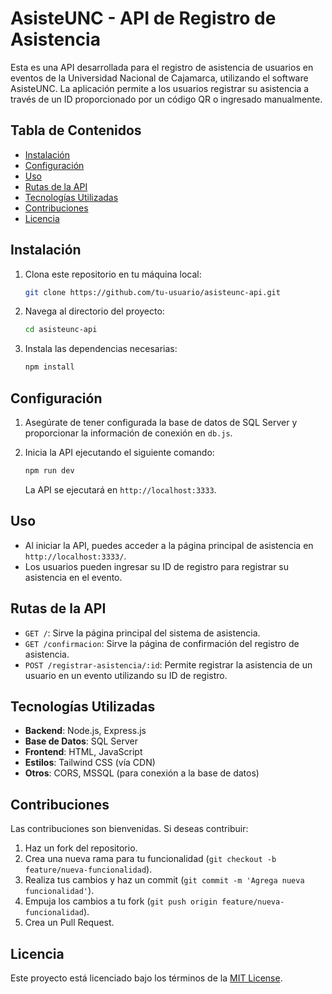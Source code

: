 # AsisteUNC - API de Registro de Asistencia

Esta es una API desarrollada para el registro de asistencia de usuarios en eventos de la Universidad Nacional de Cajamarca, utilizando el software AsisteUNC. La aplicación permite a los usuarios registrar su asistencia a través de un ID proporcionado por un código QR o ingresado manualmente.

## Tabla de Contenidos

- [Instalación](#instalación)
- [Configuración](#configuración)
- [Uso](#uso)
- [Rutas de la API](#rutas-de-la-api)
- [Tecnologías Utilizadas](#tecnologías-utilizadas)
- [Contribuciones](#contribuciones)
- [Licencia](#licencia)

## Instalación

1. Clona este repositorio en tu máquina local:
   ```bash
   git clone https://github.com/tu-usuario/asisteunc-api.git
   ```
2. Navega al directorio del proyecto:
   ```bash
   cd asisteunc-api
   ```
3. Instala las dependencias necesarias:
   ```bash
   npm install
   ```

## Configuración

1. Asegúrate de tener configurada la base de datos de SQL Server y proporcionar la información de conexión en `db.js`.

2. Inicia la API ejecutando el siguiente comando:
   ```bash
   npm run dev
   ```
   La API se ejecutará en `http://localhost:3333`.

## Uso

- Al iniciar la API, puedes acceder a la página principal de asistencia en `http://localhost:3333/`.
- Los usuarios pueden ingresar su ID de registro para registrar su asistencia en el evento.

## Rutas de la API

- `GET /`: Sirve la página principal del sistema de asistencia.
- `GET /confirmacion`: Sirve la página de confirmación del registro de asistencia.
- `POST /registrar-asistencia/:id`: Permite registrar la asistencia de un usuario en un evento utilizando su ID de registro.

## Tecnologías Utilizadas

- **Backend**: Node.js, Express.js
- **Base de Datos**: SQL Server
- **Frontend**: HTML, JavaScript
- **Estilos**: Tailwind CSS (vía CDN)
- **Otros**: CORS, MSSQL (para conexión a la base de datos)

## Contribuciones

Las contribuciones son bienvenidas. Si deseas contribuir:

1. Haz un fork del repositorio.
2. Crea una nueva rama para tu funcionalidad (`git checkout -b feature/nueva-funcionalidad`).
3. Realiza tus cambios y haz un commit (`git commit -m 'Agrega nueva funcionalidad'`).
4. Empuja los cambios a tu fork (`git push origin feature/nueva-funcionalidad`).
5. Crea un Pull Request.

## Licencia

Este proyecto está licenciado bajo los términos de la [MIT License](LICENSE).
